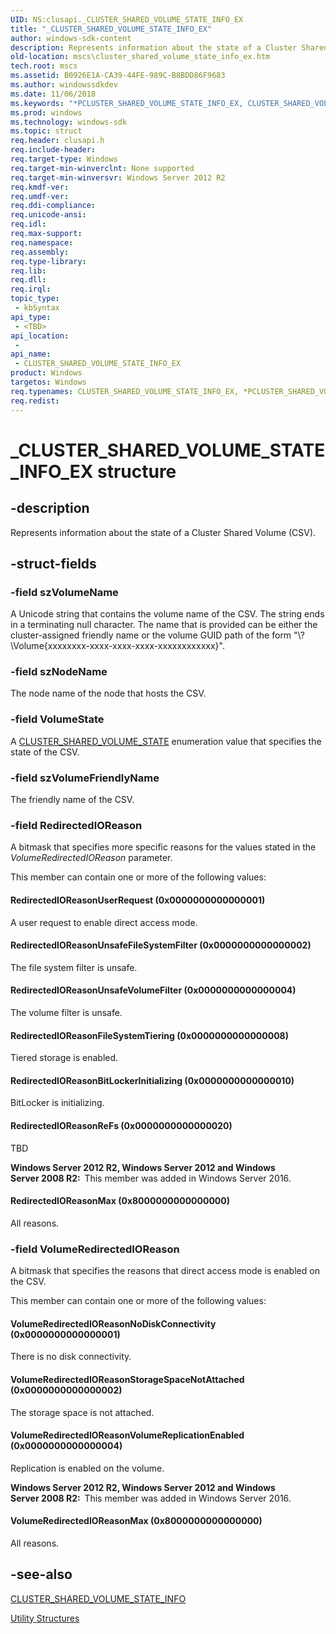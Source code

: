 ```yaml
---
UID: NS:clusapi._CLUSTER_SHARED_VOLUME_STATE_INFO_EX
title: "_CLUSTER_SHARED_VOLUME_STATE_INFO_EX"
author: windows-sdk-content
description: Represents information about the state of a Cluster Shared Volume (CSV).
old-location: mscs\cluster_shared_volume_state_info_ex.htm
tech.root: mscs
ms.assetid: B0926E1A-CA39-44FE-989C-B8BDD86F9683
ms.author: windowssdkdev
ms.date: 11/06/2018
ms.keywords: "*PCLUSTER_SHARED_VOLUME_STATE_INFO_EX, CLUSTER_SHARED_VOLUME_STATE_INFO_EX, CLUSTER_SHARED_VOLUME_STATE_INFO_EX structure [Failover Cluster], PCLUSTER_SHARED_VOLUME_STATE_INFO_EX, PCLUSTER_SHARED_VOLUME_STATE_INFO_EX structure pointer [Failover Cluster], RedirectedIOReasonBitLockerInitializing, RedirectedIOReasonFileSystemTiering, RedirectedIOReasonMax, RedirectedIOReasonReFs, RedirectedIOReasonUnsafeFileSystemFilter, RedirectedIOReasonUnsafeVolumeFilter, RedirectedIOReasonUserRequest, VolumeRedirectedIOReasonMax, VolumeRedirectedIOReasonNoDiskConnectivity, VolumeRedirectedIOReasonStorageSpaceNotAttached, VolumeRedirectedIOReasonVolumeReplicationEnabled, _CLUSTER_SHARED_VOLUME_STATE_INFO_EX, clusapi/CLUSTER_SHARED_VOLUME_STATE_INFO_EX, clusapi/PCLUSTER_SHARED_VOLUME_STATE_INFO_EX, mscs.cluster_shared_volume_state_info_ex"
ms.prod: windows
ms.technology: windows-sdk
ms.topic: struct
req.header: clusapi.h
req.include-header: 
req.target-type: Windows
req.target-min-winverclnt: None supported
req.target-min-winversvr: Windows Server 2012 R2
req.kmdf-ver: 
req.umdf-ver: 
req.ddi-compliance: 
req.unicode-ansi: 
req.idl: 
req.max-support: 
req.namespace: 
req.assembly: 
req.type-library: 
req.lib: 
req.dll: 
req.irql: 
topic_type:
 - kbSyntax
api_type:
 - <TBD>
api_location:
 -
api_name:
 - CLUSTER_SHARED_VOLUME_STATE_INFO_EX
product: Windows
targetos: Windows
req.typenames: CLUSTER_SHARED_VOLUME_STATE_INFO_EX, *PCLUSTER_SHARED_VOLUME_STATE_INFO_EX
req.redist: 
---
```


# _CLUSTER_SHARED_VOLUME_STATE_INFO_EX structure


## -description


Represents information about the state of a Cluster Shared Volume (CSV).


## -struct-fields




### -field szVolumeName

A Unicode string that contains the volume name of the CSV. The string ends in a terminating null character. The name that is provided can be either the cluster-assigned friendly name or the volume GUID path of the form "\\?\Volume{xxxxxxxx-xxxx-xxxx-xxxx-xxxxxxxxxxxx}\".


### -field szNodeName

The node name of the node that hosts the CSV.


### -field VolumeState

A <a href="https://msdn.microsoft.com/en-us/library/Hh706768(v=VS.85).aspx">CLUSTER_SHARED_VOLUME_STATE</a> enumeration value that specifies the state of the CSV.


### -field szVolumeFriendlyName

The friendly name of the CSV.


### -field RedirectedIOReason

A bitmask that  specifies more specific reasons for the values stated in the <i>VolumeRedirectedIOReason</i> parameter.


This member can contain one or more of the following values:





#### RedirectedIOReasonUserRequest (0x0000000000000001)

A user request to enable direct access mode.



#### RedirectedIOReasonUnsafeFileSystemFilter (0x0000000000000002)

The file system filter is unsafe.



#### RedirectedIOReasonUnsafeVolumeFilter (0x0000000000000004)

The volume filter is unsafe.



#### RedirectedIOReasonFileSystemTiering (0x0000000000000008)

Tiered storage is enabled.



#### RedirectedIOReasonBitLockerInitializing (0x0000000000000010)

BitLocker is initializing.



#### RedirectedIOReasonReFs (0x0000000000000020)

TBD

<b>Windows Server 2012 R2, Windows Server 2012 and Windows Server 2008 R2:  </b>This member was added in Windows Server 2016.



#### RedirectedIOReasonMax (0x8000000000000000)

All reasons.


### -field VolumeRedirectedIOReason

A bitmask that  specifies the reasons that direct access mode is enabled on the CSV.


This member can contain one or more of the following values:





#### VolumeRedirectedIOReasonNoDiskConnectivity (0x0000000000000001)

There is no disk connectivity.



#### VolumeRedirectedIOReasonStorageSpaceNotAttached (0x0000000000000002)

The storage space is not attached.



#### VolumeRedirectedIOReasonVolumeReplicationEnabled (0x0000000000000004)

Replication is enabled on the volume.

<b>Windows Server 2012 R2, Windows Server 2012 and Windows Server 2008 R2:  </b>This member was added in Windows Server 2016.



#### VolumeRedirectedIOReasonMax (0x8000000000000000)

All reasons.


## -see-also




<a href="https://msdn.microsoft.com/en-us/library/Dn622918(v=VS.85).aspx">CLUSTER_SHARED_VOLUME_STATE_INFO</a>



<a href="https://msdn.microsoft.com/en-us/library/Aa373109(v=VS.85).aspx">Utility Structures</a>
 

 

